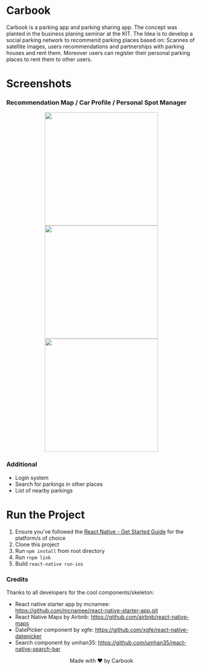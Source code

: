 # Carbook

Carbook is a parking app and parking sharing app. The concept was planted in the business planing seminar at the KIT. The Idea is to develop a social parking network to recommend parking places based on: Scannes of satellite images, users recommendations and partnerships with parking houses and rent them. Moreover users can register their personal parking places to rent them to other users.

# Screenshots

### Recommendation Map / Car Profile / Personal Spot Manager
<p align="center">
  <img src="https://s11.postimg.org/smkwii32r/Screen_Shot_2016_11_28_at_23_49_53.png" width="300"/>
  <img src="https://s14.postimg.org/nfcmzjfnl/Screen_Shot_2016_11_28_at_23_42_13.png" width="300"/>
  <img src="https://s22.postimg.org/hbm3xr14h/Screen_Shot_2016_11_28_at_23_43_07.png" width="300"/>
</p>

### Additional
- Login system
- Search for parkings in other places
- List of nearby parkings

# Run the Project

1. Ensure you've followed the [React Native - Get Started Guide](https://facebook.github.io/react-native/docs/getting-started.html) for the platform/s of choice
2. Clone this project
3. Run `npm install` from root directory
4. Run `rnpm link`
5. Build `react-native run-ios`


### Credits
Thanks to all developers for the cool components/skeleton:

- React native starter app by mcnamee: https://github.com/mcnamee/react-native-starter-app.git
- React Native Maps by Airbnb: https://github.com/airbnb/react-native-maps
- DatePicker component by xgfe: https://github.com/xgfe/react-native-datepicker
- Search component by umhan35: https://github.com/umhan35/react-native-search-bar



<p align="center">
Made with ❤️ by Carbook
</p>